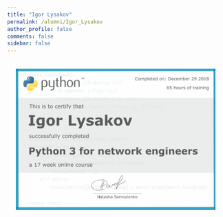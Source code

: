```yaml
---
title: "Igor Lysakov"
permalink: /alumni/Igor_Lysakov
author_profile: false
comments: false
sidebar: false
---
```


<div style="padding: 20px;">
  <img src="https://raw.githubusercontent.com/pyneng/pyneng.github.io/master/alumni/Igor_Lysakov.png" alt="Python for network engineers">
</div>

